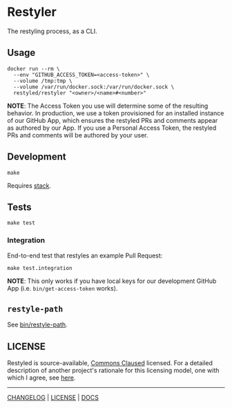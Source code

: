# Restyler

The restyling process, as a CLI.

## Usage

```console
docker run --rm \
  --env "GITHUB_ACCESS_TOKEN=<access-token>" \
  --volume /tmp:tmp \
  --volume /var/run/docker.sock:/var/run/docker.sock \
  restyled/restyler "<owner>/<name>#<number>"
```

**NOTE**: The Access Token you use will determine some of the resulting
behavior. In production, we use a token provisioned for an installed instance of
our GitHub App, which ensures the restyled PRs and comments appear as authored
by our App. If you use a Personal Access Token, the restyled PRs and comments
will be authored by your user.

## Development

```console
make
```

Requires [stack](https://docs.haskellstack.org/en/stable/README/).

## Tests

```console
make test
```

### Integration

End-to-end test that restyles an example Pull Request:

```console
make test.integration
```

**NOTE**: This only works if you have local keys for our development GitHub App
(i.e. `bin/get-access-token` works).

## `restyle-path`

See [bin/restyle-path](./bin/restyle-path).

## LICENSE

Restyled is source-available, [Commons Claused][cc] licensed. For a detailed
description of another project's rationale for this licensing model, one with
which I agree, see [here][level].

[cc]: https://commonsclause.com/
[level]: https://leveljournal.com/source-available-licensing

---

[CHANGELOG](./CHANGELOG.md) | [LICENSE](./LICENSE) | [DOCS](https://github.com/restyled-io/restyled.io/wiki)
